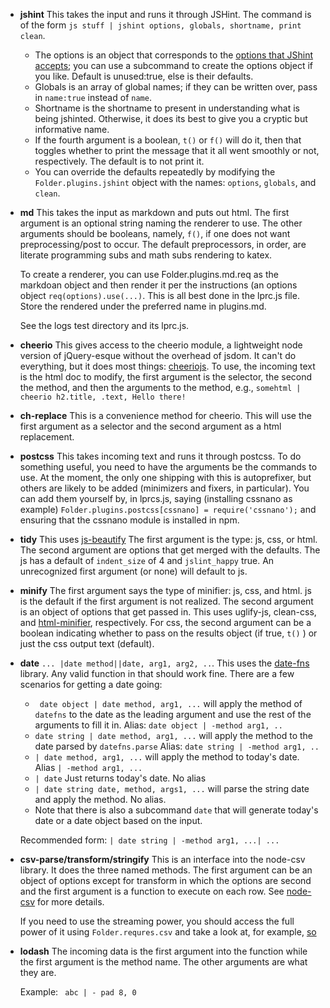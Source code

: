 * **jshint** This takes the input and runs it through JSHint. The command
  is of the form 
  `js stuff | jshint options, globals, shortname, print clean`. 
  
  * The options is an object that corresponds to the [options that JShint
  accepts](http://jshint.com/docs/options/); you can use a subcommand to
  create the options object if you like.  Default is unused:true, else is
  their defaults. 
  * Globals is an array of global
  names; if they can be written over, pass in `name:true` instead of
  `name`. 
  * Shortname is the shortname to present in understanding what is being
    jshinted. Otherwise, it does its best to give you a cryptic but
    informative name. 
  * If the fourth argument is a boolean, `t()` or `f()` will do it,  then
    that toggles whether to print the message that it all went smoothly or
    not, respectively. The default is to not print it.
  * You can override the defaults repeatedly by modifying the
    `Folder.plugins.jshint` object with the names: `options`, `globals`, and
    `clean`.  
* **md** This takes the input as markdown and puts out html. The first
  argument is an optional string naming the renderer to use. The other
  arguments should be booleans, namely, `f()`, if one does not want
  preprocessing/post to occur. The default preprocessors, in order, are
  literate programming subs and math subs rendering to katex. 
  
  To create a renderer, you can use Folder.plugins.md.req as the markdoan
  object and then render it per the instructions (an options object
  `req(options).use(...)`. This is all best done in the lprc.js file.
  Store the rendered under the preferred name in plugins.md.
 
  See the logs test directory and its lprc.js. 
* **cheerio** This gives access to the cheerio module, a lightweight node
  version of jQuery-esque without the overhead of jsdom. It can't do
  everything, but it does most things: 
  [cheeriojs](https://github.com/cheeriojs/cheerio). To use, the incoming
  text is the html doc to modify, the first argument is the selector, the
  second the method, and then the arguments to the method, e.g., 
  `somehtml | cheerio h2.title, .text, Hello there!`
* **ch-replace** This is a convenience method for cheerio. This will use
  the first argument as a selector and the second argument as a
  html replacement. 
* **postcss** This takes incoming text and runs it through postcss. To do
  something useful, you need to have the arguments be the commands to use.
  At the moment, the only one shipping with this is autoprefixer, but
  others are likely to be added (minimizers and fixers, in particular).
  You can add them yourself by, in lprcs.js, saying (installing cssnano as
  example)
  `Folder.plugins.postcss[cssnano] = require('cssnano');` and ensuring
  that the cssnano module is installed in npm. 
* **tidy** This uses [js-beautify](https://www.npmjs.com/package/js-beautify)
The first argument is the type:  js, css, or html. The second argument are
options that get merged with the defaults. The js has a default of
`indent_size` of 4 and `jslint_happy` true. An unrecognized first argument
(or none) will default to js. 
* **minify** The first argument says the type of minifier: js, css, and
  html. js is the default if the first argument is not realized. The
  second argument is an object of options that get passed in. This uses
  uglify-js, clean-css, and 
  [html-minifier](https://www.npmjs.com/package/html-minifier), 
  respectively. For css, the
  second argument can be a boolean indicating whether to pass on the
  results object (if true, `t()` ) or just the css output text (default). 
* **date** `... |date method||date, arg1, arg2, ..`. This uses the
  [date-fns](https://date-fns.org/) library. Any valid function in that
  should work fine. There are a few scenarios for getting a date going:
  
  * ` date object | date method, arg1, ...` will apply the method of
    `datefns` to the date as the leading argument and use the rest of the
    arguments to fill it in. Alias: `date object | -method arg1, ..`
  * `date string | date method, arg1, ...`  will apply the method to the
    date parsed by `datefns.parse` Alias: `date string | -method arg1, ..`
  * `| date method, arg1, ...`  will apply the method to today's date.
    Alias `| -method arg1, ...`
  * `| date` Just returns today's date. No alias
  * `| date string date, method, args1, ...`  will parse the string date
    and apply the method. No alias.
  * Note that there is also a subcommand `date` that will generate today's
    date or a date object based on the input. 

  Recommended form: `| date string | -method arg1, ...| ...`
* **csv-parse/transform/stringify** 
    This is an interface into the node-csv library. It does the three
    named methods. 
    The first argument can be an object of options except for transform in
    which the options are second and the first argument is a function to
    execute on each row. 
     See [node-csv](http://csv.adaltas.com/) for more details. 

  If you need to use the streaming power, you should access the full power
  of it using `Folder.requres.csv` and take a look at, for example, [so](http://stackoverflow.com/questions/23080413/nodejs-reading-csv-file) 
* **lodash** The incoming data is the first
  argument into the function while the first argument is the method name.
  The other arguments are what they are. 

  Example: ` abc | - pad 8, 0` 
